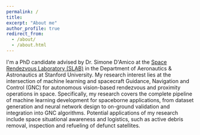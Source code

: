 ```yaml
---
permalink: /
title:
excerpt: "About me"
author_profile: true
redirect_from:
  - /about/
  - /about.html
---
```


I'm a PhD candidate advised by Dr. Simone D'Amico at the [Space Rendezvous Laboratory (SLAB)](https://slab.stanford.edu) in the Department of Aeronautics & Astronautics at Stanford University. My research interest lies at the intersection of machine learning and spacecraft Guidance, Navigation and Control (GNC) for autonomous vision-based rendezvous and proximity operations in space. Specifically, my research covers the complete pipeline of machine learning development for spaceborne applications, from dataset generation and neural network design to on-ground validation and integration into GNC algorithms. Potential applications of my research include space situational awareness and logistics, such as active debris removal, inspection and refueling of defunct satellites.